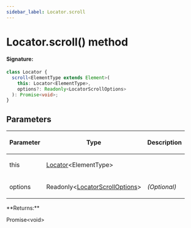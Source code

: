 ```yaml
---
sidebar_label: Locator.scroll
---
```


# Locator.scroll() method

#### Signature:

```typescript
class Locator {
  scroll<ElementType extends Element>(
    this: Locator<ElementType>,
    options?: Readonly<LocatorScrollOptions>
  ): Promise<void>;
}
```

## Parameters

<table><thead><tr><th>

Parameter

</th><th>

Type

</th><th>

Description

</th></tr></thead>
<tbody><tr><td>

this

</td><td>

[Locator](./puppeteer.locator.md)&lt;ElementType&gt;

</td><td>

</td></tr>
<tr><td>

options

</td><td>

Readonly&lt;[LocatorScrollOptions](./puppeteer.locatorscrolloptions.md)&gt;

</td><td>

_(Optional)_

</td></tr>
</tbody></table>
**Returns:**

Promise&lt;void&gt;
